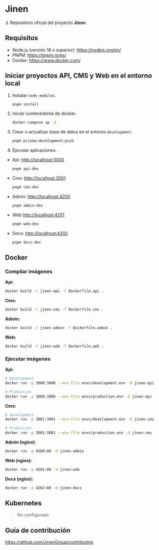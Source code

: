 # Jinen

⚓ Repositorio oficial del proyecto **Jinen**.

## Requisitos

- Node.js (versión 18 o superior): <https://nodejs.org/en/>
- PNPM: <https://pnpm.io/es/>
- Docker: <https://www.docker.com/>

## Iniciar proyectos API, CMS y Web en el entorno local

1. Instalar `node_modules`.

    ```sh
    pnpm install
    ```

2. Iniciar contenedores de docker.

    ```sh
    docker-compose up -d
    ```

3. Crear o actualizar base de datos en el entorno `development`.

    ```sh
    pnpm prisma:development:push
    ```

4. Ejecutar aplicaciones.

- Api: [http://localhost:3000](http://localhost:3000)

    ```sh
    pnpm api:dev
    ```

- Cms: [http://localhost:3001](http://localhost:3001)

    ```sh
    pnpm cms:dev
    ```

- Admin: [http://localhost:4200](http://localhost:4200)

    ```sh
    pnpm admin:dev
    ```

- Web [http://localhost:4201](http://localhost:4201)

    ```sh
    pnpm web:dev
    ```

- Docs: [http://localhost:4202](http://localhost:4202)

    ```sh
    pnpm docs:dev
    ```

## Docker

### Compilar imágenes

**Api:**

```bash
docker build -t jinen-api -f Dockerfile.api .
```

**Cms:**

```bash
docker build -t jinen-cms -f Dockerfile.cms .
```

**Admin:**

```bash
docker build -t jinen-admin -f Dockerfile.admin .
```

**Web:**

```bash
docker build -t jinen-web -f Dockerfile.web .
```

### Ejecutar imágenes

**Api:**

```bash
# Development
docker run -p 3000:3000 --env-file envs/development.env -d jinen-api

# Production
docker run -p 3000:3000 --env-file envs/production.env -d jinen-api
```

**Cms:**

```bash
# Development
docker run -p 3001:3001 --env-file envs/development.env -d jinen-cms

# Production
docker run -p 3001:3001 --env-file envs/production.env -d jinen-cms
```

**Admin (nginx):**

```bash
docker run -p 4200:80 -d jinen-admin
```

**Web (nginx):**

```bash
docker run -p 4201:80 -d jinen-web
```

**Docs (nginx):**

```bash
docker run -p 4202:80 -d jinen-docs
```

## Kubernetes

> No configurado

## Guía de contribución

<https://github.com/JinenGroup/contributing>
